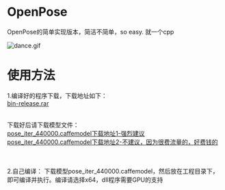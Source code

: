 # OpenPose
OpenPose的简单实现版本，简洁不简单，so easy. 就一个cpp

![dance.gif](https://github.com/dlunion/OpenPose/blob/master/dance.gif)


# 使用方法
1.编译好的程序下载，下载地址如下：<br/>
[bin-release.rar](http://www.zifuture.com/fs/12.github/OpenPose/bin-release.rar)
<br/><br/>

下载好后请下载模型文件：<br/>
[pose_iter_440000.caffemodel下载地址1-强烈建议](http://posefs1.perception.cs.cmu.edu/OpenPose/models/pose/coco/pose_iter_440000.caffemodel)<br/>
[pose_iter_440000.caffemodel下载地址2-不建议，因为很费流量的，好费钱的](http://www.zifuture.com/fs/12.github/OpenPose/pose_iter_440000.caffemodel)<br/>

<br/><br/>
2.自己编译：
下载模型pose_iter_440000.caffemodel，然后放在工程目录下，即可编译并执行。编译请选择x64，dll程序需要GPU的支持